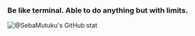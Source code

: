 ### Be like terminal. Able to do anything but with limits.
![@SebaMutuku's GitHub stat](https://github-readme-stats.vercel.app/api?username=SebaMutuku&count_private=true&theme=dark&show_icons=true)
